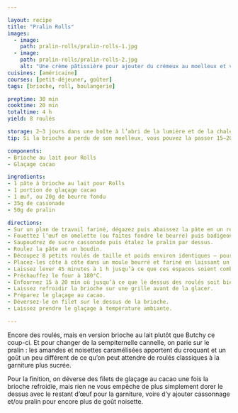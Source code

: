 ```yaml
---

layout: recipe
title: "Pralin Rolls"
images:
  - image:
    path: pralin-rolls/pralin-rolls-1.jpg
  - image:
    path: pralin-rolls/pralin-rolls-2.jpg
    alt: "Une crème pâtissière pour ajouter du crémeux au moelleux et véhiculer les pépites de chocolat qui croquent puis fondent en bouche."
cuisines: [américaine]
courses: [petit-déjeuner, goûter]
tags: [brioche, roll, boulangerie]

preptime: 30 min
cooktime: 20 min
totaltime: 4 h
yield: 8 roulés

storage: 2–3 jours dans une boîte à l’abri de la lumière et de la chaleur à température ambiante.
tip: Si la brioche a perdu de son moelleux, vous pouvez la passer 15–20 secondes au micro-ondes pour lui faire retrouver toute sa douceur.

components: 
- Brioche au lait pour Rolls
- Glaçage cacao

ingredients:
- 1 pâte à brioche au lait pour Rolls
- 1 portion de glaçage cacao
- 1 œuf, ou 20g de beurre fondu
- 35g de cassonade
- 50g de pralin

directions:
- Sur un plan de travail fariné, dégazez puis abaissez la pâte en un rectangle de 35 cm sur 25 environ.
- Fouettez l‘œuf en omelette (ou faites fondre le beurre) puis badigeonnez-en la pâte. 
- Saupoudrez de sucre cassonade puis étalez le pralin par dessus.
- Roulez la pâte en un boudin.
- Découpez 8 petits roulés de taille et poids environ identiques – pour une coupe plus nette, utilisez du fil alimentaire. 
- Placez-les côte à côte dans un moule beurré et fariné en laissant un peu d’espace. 
- Laissez lever 45 minutes à 1 h jusqu’à ce que ces espaces soient comblés.
- Préchauffez le four à 180°C.
- Enfournez 15 à 20 min où jusqu’à ce que le dessus des roulés soit bien doré.
- Laissez refroidir la brioche sur une grille avant de la glacer.
- Préparez le glaçage au cacao.
- Déversez-le en filet sur le dessus de la brioche.
- Laissez prendre le glaçage à température ambiante.

---
```


Encore des roulés, mais en version brioche au lait plutôt que Butchy ce coup-ci. Et pour changer de la sempiternelle cannelle, on parie sur le pralin&nbsp;: les amandes et noisettes caramélisées apportent du croquant et un goût un peu différent de ce qu’on peut attendre de roulés classiques à la garniture plus sucrée.

Pour la finition, on déverse des filets de glaçage au cacao une fois la brioche refroidie, mais rien ne vous empêche de plus simplement dorer le dessus avec le restant d’œuf pour la garniture, voire d’y ajouter cassonnage et/ou pralin pour encore plus de goût noisette.